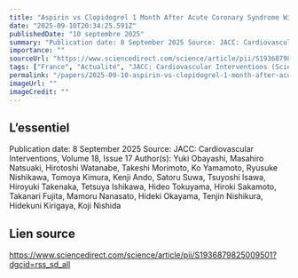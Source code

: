 ```yaml
---
title: "Aspirin vs Clopidogrel 1 Month After Acute Coronary Syndrome With High-Bleeding Risk or ST-Segment Elevation"
date: "2025-09-10T20:34:25.591Z"
publishedDate: "10 septembre 2025"
summary: "Publication date: 8 September 2025 Source: JACC: Cardiovascular Interventions, Volume 18, Issue 17 Author(s): Yuki Obayashi, Masahiro Natsuaki, Hirotoshi Watanabe, Takeshi Morimoto, Ko Yamamoto, Ryusuke Nishikawa, Tomoya Kimura, Kenji Ando, Satoru Suwa, Tsuyoshi Isawa, Hiroyuki Takenaka, Tetsuya Ishikawa, Hideo Tokuyama, Hiroki Sakamoto, Takanari Fujita, Mamoru Nanasato, Hideki Okayama, Tenjin Nishikura, Hidekuni Kirigaya, Koji Nishida"
importance: ""
sourceUrl: "https://www.sciencedirect.com/science/article/pii/S1936879825009501?dgcid=rss_sd_all"
tags: ["France", "Actualité", "JACC: Cardiovascular Interventions (ScienceDirect)"]
permalink: "/papers/2025-09-10-aspirin-vs-clopidogrel-1-month-after-acute-coronary-syndrome-with-high-bleeding-risk-or-st-segment-elevation"
imageUrl: ""
imageCredit: ""
---
```


## L’essentiel

Publication date: 8 September 2025 Source: JACC: Cardiovascular Interventions, Volume 18, Issue 17 Author(s): Yuki Obayashi, Masahiro Natsuaki, Hirotoshi Watanabe, Takeshi Morimoto, Ko Yamamoto, Ryusuke Nishikawa, Tomoya Kimura, Kenji Ando, Satoru Suwa, Tsuyoshi Isawa, Hiroyuki Takenaka, Tetsuya Ishikawa, Hideo Tokuyama, Hiroki Sakamoto, Takanari Fujita, Mamoru Nanasato, Hideki Okayama, Tenjin Nishikura, Hidekuni Kirigaya, Koji Nishida

## Lien source

https://www.sciencedirect.com/science/article/pii/S1936879825009501?dgcid=rss_sd_all
